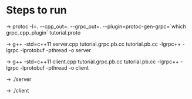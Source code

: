 # Steps to run

-> protoc -I=. --cpp_out=. --grpc_out=. --plugin=protoc-gen-grpc=\`which grpc_cpp_plugin` tutorial.proto

-> g++ -std=c++11 server.cpp tutorial.grpc.pb.cc tutorial.pb.cc -lgrpc++ -lgrpc -lprotobuf -pthread -o server

-> g++ -std=c++11 client.cpp tutorial.grpc.pb.cc tutorial.pb.cc -lgrpc++ -lgrpc -lprotobuf -pthread -o client

-> ./server

-> ./client
